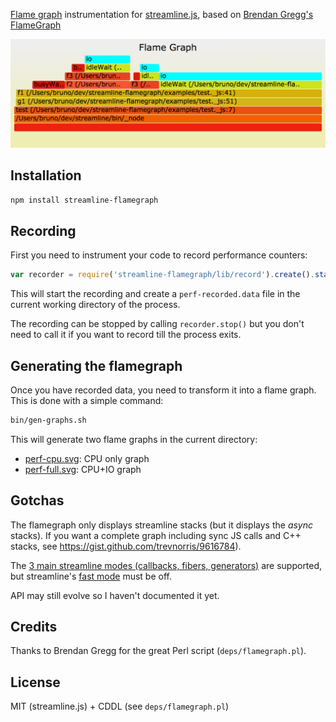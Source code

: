 [Flame graph](http://www.brendangregg.com/FlameGraphs/cpuflamegraphs.html) instrumentation for [streamline.js](https://github.com/Sage/streamlinejs), based on [Brendan Gregg's FlameGraph](https://github.com/brendangregg/FlameGraph)

![](examples/perf-full.png?raw=true)

## Installation

``` sh
npm install streamline-flamegraph
```

## Recording

First you need to instrument your code to record performance counters:

``` javascript
var recorder = require('streamline-flamegraph/lib/record').create().start();
```

This will start the recording and create a `perf-recorded.data` file in the current working directory of the process.

The recording can be stopped by calling `recorder.stop()` but you don't need to call it if you want to record till the process exits.

## Generating the flamegraph

Once you have recorded data, you need to transform it into a flame graph. This is done with a simple command:

```sh
bin/gen-graphs.sh
```

This will generate two flame graphs in the current directory:

* [perf-cpu.svg](examples/perf-cpu.png?raw=true): CPU only graph
* [perf-full.svg](examples/perf-full.png?raw=true): CPU+IO graph

## Gotchas

The flamegraph only displays streamline stacks (but it displays the _async_ stacks). If you want a complete graph including sync JS calls and C++ stacks, see https://gist.github.com/trevnorris/9616784).

The [3 main streamline modes (callbacks, fibers, generators)](https://github.com/Sage/streamlinejs#generation-options) are supported, but streamline's [fast mode](https://github.com/Sage/streamlinejs#fast-mode) must be off.

API may still evolve so I haven't documented it yet.


## Credits

Thanks to Brendan Gregg for the great Perl script (`deps/flamegraph.pl`).

## License

MIT (streamline.js) + CDDL (see `deps/flamegraph.pl`)
